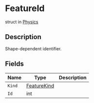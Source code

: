 # FeatureId
struct in [Physics](../Physics.md)

## Description
<p>Shape-dependent identifier.</p>

## Fields
| Name | Type | Description |
|---|---|---|
| `Kind` | [FeatureKind](../Physics/FeatureKind.md) |  |
| `Id` | int |  |
